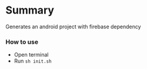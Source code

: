 # Summary
Generates an android project with firebase dependency
### How to use
- Open terminal
- Run `sh init.sh`
